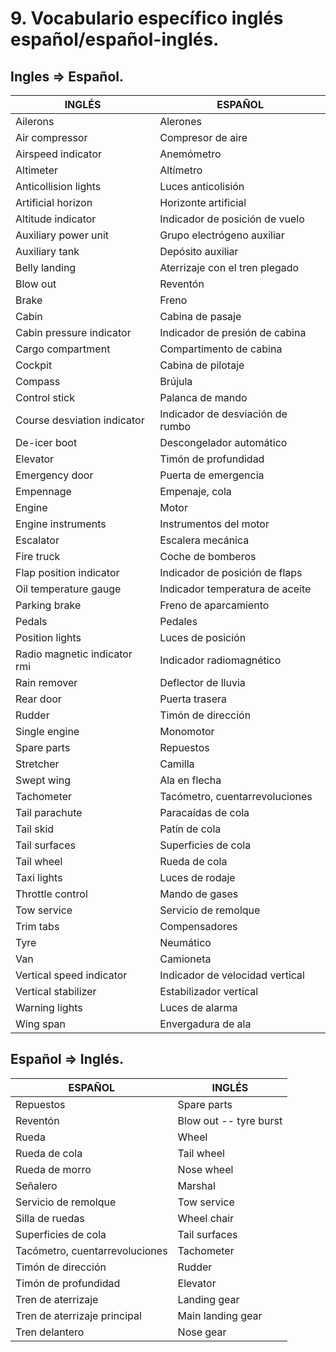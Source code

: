 
# 9. Vocabulario específico inglés español/español-inglés.

## Ingles => Español.

| INGLÉS                       | ESPAÑOL                          |
| ---------------------------- | -------------------------------- |
| Ailerons                     | Alerones                         |
| Air compressor               | Compresor de aire                |
| Airspeed indicator           | Anemómetro                       |
| Altimeter                    | Altímetro                        |
| Anticollision lights         | Luces anticolisión               |
| Artificial horizon           | Horizonte artificial             |
| Altitude indicator           | Indicador de posición de vuelo   |
| Auxiliary power unit         | Grupo electrógeno auxiliar       |
| Auxiliary tank               | Depósito auxiliar                |
| Belly landing                | Aterrizaje con el tren plegado   |
| Blow out                     | Reventón                         |
| Brake                        | Freno                            |
| Cabin                        | Cabina de pasaje                 |
| Cabin pressure indicator     | Indicador de presión de cabina   |
| Cargo compartment            | Compartimento de cabina          |
| Cockpit                      | Cabina de pilotaje               |
| Compass                      | Brújula                          |
| Control stick                | Palanca de mando                 |
| Course desviation indicator  | Indicador de desviación de rumbo |
| De-icer boot                 | Descongelador automático         |
| Elevator                     | Timón de profundidad             |
| Emergency door               | Puerta de emergencia             |
| Empennage                    | Empenaje, cola                   |
| Engine                       | Motor                            |
| Engine instruments           | Instrumentos del motor           |
| Escalator                    | Escalera mecánica                |
| Fire truck                   | Coche de bomberos                |
| Flap position indicator      | Indicador de posición de flaps   |
| Oil temperature gauge        | Indicador temperatura de aceite  |
| Parking brake                | Freno de aparcamiento            |
| Pedals                       | Pedales                          |
| Position lights              | Luces de posición                |
| Radio magnetic indicator rmi | Indicador radiomagnético         |
| Rain remover                 | Deflector de lluvia              |
| Rear door                    | Puerta trasera                   |
| Rudder                       | Timón de dirección               |
| Single engine                | Monomotor                        |
| Spare parts                  | Repuestos                        |
| Stretcher                    | Camilla                          |
| Swept wing                   | Ala en flecha                    |
| Tachometer                   | Tacómetro, cuentarrevoluciones   |
| Tail parachute               | Paracaídas de cola               |
| Tail skid                    | Patín de cola                    |
| Tail surfaces                | Superficies de cola              |
| Tail wheel                   | Rueda de cola                    |
| Taxi lights                  | Luces de rodaje                  |
| Throttle control             | Mando de gases                   |
| Tow service                  | Servicio de remolque             |
| Trim tabs                    | Compensadores                    |
| Tyre                         | Neumático                        |
| Van                          | Camioneta                        |
| Vertical speed indicator     | Indicador de velocidad vertical  |
| Vertical stabilizer          | Estabilizador vertical           |
| Warning lights               | Luces de alarma                  |
| Wing span                    | Envergadura de ala               |

## Español => Inglés.

| ESPAÑOL                        | INGLÉS                 |
| ------------------------------ | ---------------------- |
| Repuestos                      | Spare parts            |
| Reventón                       | Blow out -- tyre burst |
| Rueda                          | Wheel                  |
| Rueda de cola                  | Tail wheel             |
| Rueda de morro                 | Nose wheel             |
| Señalero                       | Marshal                |
| Servicio de remolque           | Tow service            |
| Silla de ruedas                | Wheel chair            |
| Superficies de cola            | Tail surfaces          |
| Tacómetro, cuentarrevoluciones | Tachometer             |
| Timón de dirección             | Rudder                 |
| Timón de profundidad           | Elevator               |
| Tren de aterrizaje             | Landing gear           |
| Tren de aterrizaje principal   | Main landing gear      |
| Tren delantero                 | Nose gear              |

